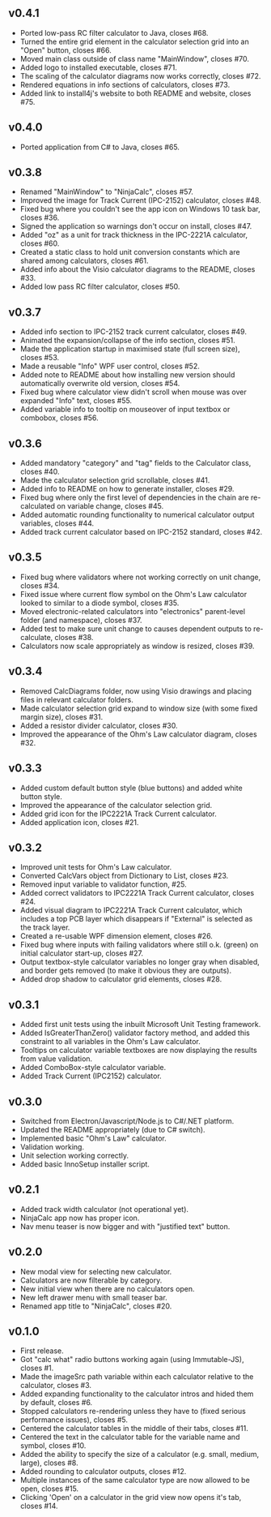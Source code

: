 v0.4.1
------

- Ported low-pass RC filter calculator to Java, closes #68.
- Turned the entire grid element in the calculator selection grid into an "Open" button, closes #66.
- Moved main class outside of class name "MainWindow", closes #70.
- Added logo to installed executable, closes #71.
- The scaling of the calculator diagrams now works correctly, closes #72.
- Rendered equations in info sections of calculators, closes #73.
- Added link to install4j's website to both README and website, closes #75.

v0.4.0
------

- Ported application from C# to Java, closes #65.

v0.3.8
------

- Renamed "MainWindow" to "NinjaCalc", closes #57.
- Improved the image for Track Current (IPC-2152) calculator, closes #48.
- Fixed bug where you couldn't see the app icon on Windows 10 task bar, closes #36.
- Signed the application so warnings don't occur on install, closes #47.
- Added "oz" as a unit for track thickness in the IPC-2221A calculator, closes #60.
- Created a static class to hold unit conversion constants which are shared among calculators, closes #61.
- Added info about the Visio calculator diagrams to the README, closes #33.
- Added low pass RC filter calculator, closes #50.

v0.3.7
------

- Added info section to IPC-2152 track current calculator, closes #49.
- Animated the expansion/collapse of the info section, closes #51.
- Made the application startup in maximised state (full screen size), closes #53.
- Made a reusable "Info" WPF user control, closes #52.
- Added note to README about how installing new version should automatically overwrite old version, closes #54.
- Fixed bug where calculator view didn't scroll when mouse was over expanded "Info" text, closes #55.
- Added variable info to tooltip on mouseover of input textbox or combobox, closes #56.

v0.3.6
------

- Added mandatory "category" and "tag" fields to the Calculator class, closes #40.
- Made the calculator selection grid scrollable, closes #41.
- Added info to README on how to generate installer, closes #29.
- Fixed bug where only the first level of dependencies in the chain are re-calculated on variable change, closes #45.
- Added automatic rounding functionality to numerical calculator output variables, closes #44.
- Added track current calculator based on IPC-2152 standard, closes #42.

v0.3.5
------

- Fixed bug where validators where not working correctly on unit change, closes #34.
- Fixed issue where current flow symbol on the Ohm's Law calculator looked to similar to a diode symbol, closes #35.
- Moved electronic-related calculators into "electronics" parent-level folder (and namespace), closes #37.
- Added test to make sure unit change to causes dependent outputs to re-calculate, closes #38.
- Calculators now scale appropriately as window is resized, closes #39.

v0.3.4
------

- Removed CalcDiagrams folder, now using Visio drawings and placing files in relevant calculator folders.
- Made calculator selection grid expand to window size (with some fixed margin size), closes #31.
- Added a resistor divider calculator, closes #30.
- Improved the appearance of the Ohm's Law calculator diagram, closes #32.

v0.3.3
------

- Added custom default button style (blue buttons) and added white button style.
- Improved the appearance of the calculator selection grid.
- Added grid icon for the IPC2221A Track Current calculator.
- Added application icon, closes #21.

v0.3.2 
------

- Improved unit tests for Ohm's Law calculator.
- Converted CalcVars object from Dictionary to List, closes #23.
- Removed input variable to validator function, #25.
- Added correct validators to IPC2221A Track Current calculator, closes #24.
- Added visual diagram to IPC2221A Track Current calculator, which includes a top PCB layer which disappears if "External" is selected as the track layer.
- Created a re-usable WPF dimension element, closes #26.
- Fixed bug where inputs with failing validators where still o.k. (green) on initial calculator start-up, closes #27.
- Output textbox-style calculator variables no longer gray when disabled, and border gets removed (to make it obvious they are outputs).
- Added drop shadow to calculator grid elements, closes #28.

v0.3.1
------

- Added first unit tests using the inbuilt Microsoft Unit Testing framework.
- Added IsGreaterThanZero() validator factory method, and added this constraint to all variables in the Ohm's Law calculator.
- Tooltips on calculator variable textboxes are now displaying the results from value validation.
- Added ComboBox-style calculator variable.
- Added Track Current (IPC2152) calculator.

v0.3.0
------

- Switched from Electron/Javascript/Node.js to C#/.NET platform.
- Updated the README appropriately (due to C# switch).
- Implemented basic "Ohm's Law" calculator.
- Validation working.
- Unit selection working correctly.
- Added basic InnoSetup installer script.

v0.2.1
------

- Added track width calculator (not operational yet).
- NinjaCalc app now has proper icon.
- Nav menu teaser is now bigger and with "justified text" button.

v0.2.0
------

- New modal view for selecting new calculator.
- Calculators are now filterable by category.
- New initial view when there are no calculators open.
- New left drawer menu with small teaser bar.
- Renamed app title to "NinjaCalc", closes #20.

v0.1.0
-------

- First release.
- Got "calc what" radio buttons working again (using Immutable-JS), closes #1.
- Made the imageSrc path variable within each calculator relative to the calculator, closes #3.
- Added expanding functionality to the calculator intros and hided them by default, closes #6.
- Stopped calculators re-rendering unless they have to (fixed serious performance issues), closes #5.
- Centered the calculator tables in the middle of their tabs, closes #11.
- Centered the text in the calculator table for the variable name and symbol, closes #10.
- Added the ability to specify the size of a calculator (e.g. small, medium, large), closes #8.
- Added rounding to calculator outputs, closes #12.
- Multiple instances of the same calculator type are now allowed to be open, closes #15.
- Clicking 'Open' on a calculator in the grid view now opens it's tab, closes #14.